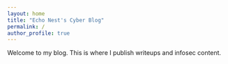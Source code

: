 ```yaml
---
layout: home
title: "Echo Nest's Cyber Blog"
permalink: /
author_profile: true
---
```

Welcome to my blog. This is where I publish writeups and infosec content.
